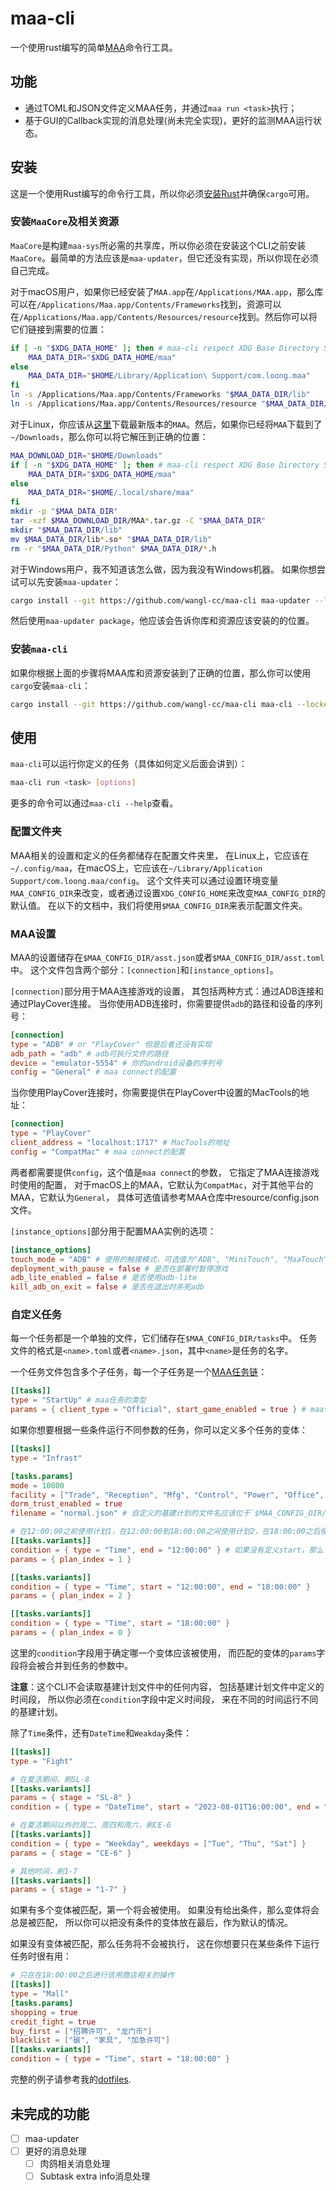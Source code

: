 # maa-cli

一个使用rust编写的简单[MAA](https://github.com/MaaAssistantArknights/MaaAssistantArknights)命令行工具。

## 功能

- 通过TOML和JSON文件定义MAA任务，并通过`maa run <task>`执行；
- 基于GUI的Callback实现的消息处理(尚未完全实现)，更好的监测MAA运行状态。

## 安装

这是一个使用Rust编写的命令行工具，所以你必须[安装Rust](https://www.rust-lang.org/tools/install)并确保`cargo`可用。

### 安装`MaaCore`及相关资源

`MaaCore`是构建`maa-sys`所必需的共享库，所以你必须在安装这个CLI之前安装`MaaCore`。最简单的方法应该是`maa-updater`，但它还没有实现，所以你现在必须自己完成。

对于macOS用户，如果你已经安装了`MAA.app`在`/Applications/MAA.app`，那么库可以在`/Applications/Maa.app/Contents/Frameworks`找到，资源可以在`/Applications/Maa.app/Contents/Resources/resource`找到。然后你可以将它们链接到需要的位置：
```bash
if [ -n "$XDG_DATA_HOME" ]; then # maa-cli respect XDG Base Directory Specification
    MAA_DATA_DIR="$XDG_DATA_HOME/maa"
else
    MAA_DATA_DIR="$HOME/Library/Application\ Support/com.loong.maa"
fi
ln -s /Applications/Maa.app/Contents/Frameworks "$MAA_DATA_DIR/lib"
ln -s /Applications/Maa.app/Contents/Resources/resource "$MAA_DATA_DIR/resource"
```

对于Linux，你应该从[这里](https://maa.plus)下载最新版本的`MAA`。然后，如果你已经将`MAA`下载到了`~/Downloads`，那么你可以将它解压到正确的位置：
```bash
MAA_DOWNLOAD_DIR="$HOME/Downloads"
if [ -n "$XDG_DATA_HOME" ]; then # maa-cli respect XDG Base Directory Specification
    MAA_DATA_DIR="$XDG_DATA_HOME/maa"
else
    MAA_DATA_DIR="$HOME/.local/share/maa"
fi
mkdir -p "$MAA_DATA_DIR"
tar -xzf $MAA_DOWNLOAD_DIR/MAA*.tar.gz -C "$MAA_DATA_DIR"
mkdir "$MAA_DATA_DIR/lib"
mv $MAA_DATA_DIR/lib*.so* "$MAA_DATA_DIR/lib"
rm -r "$MAA_DATA_DIR/Python" $MAA_DATA_DIR/*.h
```

对于Windows用户，我不知道该怎么做，因为我没有Windows机器。
如果你想尝试可以先安装`maa-updater`：
```bash
cargo install --git https://github.com/wangl-cc/maa-cli maa-updater --locked
```
然后使用`maa-updater package`，他应该会告诉你库和资源应该安装的的位置。

### 安装`maa-cli`

如果你根据上面的步骤将MAA库和资源安装到了正确的位置，那么你可以使用`cargo`安装`maa-cli`：
```bash
cargo install --git https://github.com/wangl-cc/maa-cli maa-cli --locked
```

## 使用

`maa-cli`可以运行你定义的任务（具体如何定义后面会讲到）：
```bash
maa-cli run <task> [options]
```
更多的命令可以通过`maa-cli --help`查看。

### 配置文件夹

MAA相关的设置和定义的任务都储存在配置文件夹里，
在Linux上，它应该在`~/.config/maa`，在macOS上，它应该在`~/Library/Application Support/com.loong.maa/config`。
这个文件夹可以通过设置环境变量`MAA_CONFIG_DIR`来改变，或者通过设置`XDG_CONFIG_HOME`来改变`MAA_CONFIG_DIR`的默认值。
在以下的文档中，我们将使用`$MAA_CONFIG_DIR`来表示配置文件夹。

### MAA设置

MAA的设置储存在`$MAA_CONFIG_DIR/asst.json`或者`$MAA_CONFIG_DIR/asst.toml`中。
这个文件包含两个部分：`[connection]`和`[instance_options]`。

`[connection]`部分用于MAA连接游戏的设置，
其包括两种方式：通过ADB连接和通过PlayCover连接。
当你使用ADB连接时，你需要提供`adb`的路径和设备的序列号：
```toml
[connection]
type = "ADB" # or "PlayCover" 但是后者还没有实现
adb_path = "adb" # adb可执行文件的路径
device = "emulator-5554" # 你的android设备的序列号
config = "General" # maa connect的配置
```
当你使用PlayCover连接时，你需要提供在PlayCover中设置的MacTools的地址：
```toml
[connection]
type = "PlayCover"
client_address = "localhost:1717" # MacTools的地址
config = "CompatMac" # maa connect的配置
```
两者都需要提供`config`，这个值是`maa connect`的参数，
它指定了MAA连接游戏时使用的配置，
对于macOS上的MAA，它默认为`CompatMac`，对于其他平台的MAA，它默认为`General`，
具体可选值请参考MAA仓库中resource/config.json文件。

`[instance_options]`部分用于配置MAA实例的选项：
```toml
[instance_options]
touch_mode = "ADB" # 使用的触摸模式，可选值为"ADB", "MiniTouch", "MaaTouch"  或者 "MacPlayTools"(目前不可用)
deployment_with_pause = false # 是否在部署时暂停游戏
adb_lite_enabled = false # 是否使用adb-lite
kill_adb_on_exit = false # 是否在退出时杀死adb
```
### 自定义任务

每一个任务都是一个单独的文件，它们储存在`$MAA_CONFIG_DIR/tasks`中。
任务文件的格式是`<name>.toml`或者`<name>.json`，其中`<name>`是任务的名字。

一个任务文件包含多个子任务，每一个子任务是一个[MAA任务链](https://maa.plus/docs/3.1-集成文档.html#asstappendtask)：
```toml
[[tasks]]
type = "StartUp" # maa任务的类型
params = { client_type = "Official", start_game_enabled = true } # maa任务的参数
```
如果你想要根据一些条件运行不同参数的任务，你可以定义多个任务的变体：
```toml
[[tasks]]
type = "Infrast"

[tasks.params]
mode = 10000
facility = ["Trade", "Reception", "Mfg", "Control", "Power", "Office", "Dorm"]
dorm_trust_enabled = true
filename = "normal.json" # 自定义的基建计划的文件名应该位于`$MAA_CONFIG_DIR/infrast`

# 在12:00:00之前使用计划1，在12:00:00到18:00:00之间使用计划2，在18:00:00之后使用计划0
[[tasks.variants]]
condition = { type = "Time", end = "12:00:00" } # 如果没有定义start，那么它将会是00:00:00
params = { plan_index = 1 }

[[tasks.variants]]
condition = { type = "Time", start = "12:00:00", end = "18:00:00" }
params = { plan_index = 2 }

[[tasks.variants]]
condition = { type = "Time", start = "18:00:00" }
params = { plan_index = 0 }
```
这里的`condition`字段用于确定哪一个变体应该被使用，
而匹配的变体的`params`字段将会被合并到任务的参数中。

**注意**：这个CLI不会读取基建计划文件中的任何内容，
包括基建计划文件中定义的时间段，
所以你必须在`condition`字段中定义时间段，
来在不同的时间运行不同的基建计划。

除了`Time`条件，还有`DateTime`和`Weakday`条件：
```toml
[[tasks]]
type = "Fight"

# 在夏活期间，刷SL-8
[[tasks.variants]]
params = { stage = "SL-8" }
condition = { type = "DateTime", start = "2023-08-01T16:00:00", end = "2023-08-21T03:59:59" }

# 在夏活期间以外的周二、周四和周六，刷CE-6
[[tasks.variants]]
condition = { type = "Weekday", weekdays = ["Tue", "Thu", "Sat"] }
params = { stage = "CE-6" }

# 其他时间，刷1-7
[[tasks.variants]]
params = { stage = "1-7" }
```
如果有多个变体被匹配，第一个将会被使用。
如果没有给出条件，那么变体将会总是被匹配，
所以你可以把没有条件的变体放在最后，作为默认的情况。

如果没有变体被匹配，那么任务将不会被执行，
这在你想要只在某些条件下运行任务时很有用：
```toml
# 只在在18:00:00之后进行信用商店相关的操作
[[tasks]]
type = "Mall"
[tasks.params]
shopping = true
credit_fight = true
buy_first = ["招聘许可", "龙门币"]
blacklist = ["碳", "家具", "加急许可"]
[[tasks.variants]]
condition = { type = "Time", start = "18:00:00" }
```

完整的例子请参考我的[dotfiles](https://github.com/wangl-cc/dotfiles/tree/master/.config/maa).

## 未完成的功能

- [ ] maa-updater
- [ ] 更好的消息处理
  - [ ] 肉鸽相关消息处理
  - [ ] Subtask extra info消息处理
